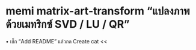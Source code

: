# memi matrix-art-transform “แปลงภาพด้วยเมทริกซ์ SVD / LU / QR”
• เช็ก “Add README” แล้วกด Create
cat <<